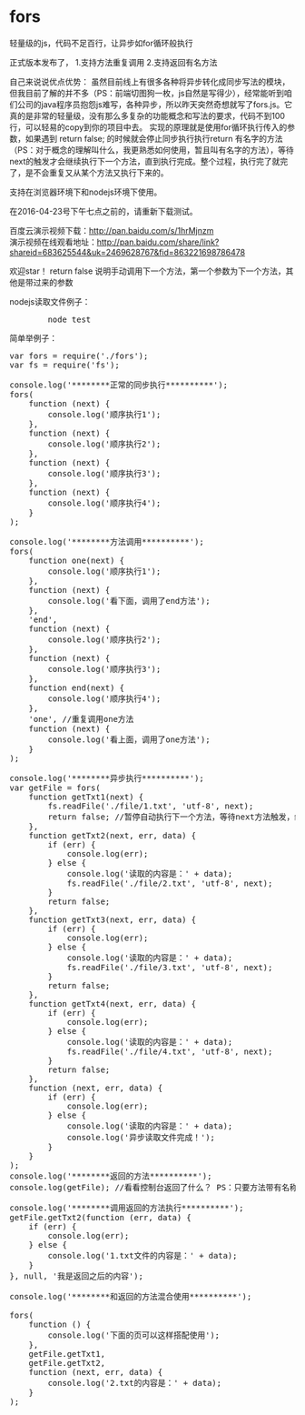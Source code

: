 # fors
轻量级的js，代码不足百行，让异步如for循环般执行

正式版本发布了，
1.支持方法重复调用
2.支持返回有名方法

自己来说说优点优势：
虽然目前线上有很多各种将异步转化成同步写法的模块，但我目前了解的并不多（PS：前端切图狗一枚，js自然是写得少），经常能听到咱们公司的java程序员抱怨js难写，各种异步，所以昨天突然奇想就写了fors.js。它真的是非常的轻量级，没有那么多复杂的功能概念和写法的要求，代码不到100行，可以轻易的copy到你的项目中去。
实现的原理就是使用for循环执行传入的参数，如果遇到 return false; 的时候就会停止同步执行执行return 有名字的方法（PS：对于概念的理解叫什么，我更熟悉如何使用，暂且叫有名字的方法），等待next的触发才会继续执行下一个方法，直到执行完成。整个过程，执行完了就完了，是不会重复又从某个方法又执行下来的。

支持在浏览器环境下和nodejs环境下使用。

在2016-04-23号下午七点之前的，请重新下载测试。

百度云演示视频下载：http://pan.baidu.com/s/1hrMjnzm <br>
演示视频在线观看地址：http://pan.baidu.com/share/link?shareid=683625544&uk=2469628767&fid=863221698786478

欢迎star！
return false 说明手动调用下一个方法，第一个参数为下一个方法，其他是带过来的参数

nodejs读取文件例子：
<pre>
        node test
</pre>

简单举例子：
<pre>
var fors = require('./fors');
var fs = require('fs');

console.log('********正常的同步执行**********');
fors(
    function (next) {
        console.log('顺序执行1');
    },
    function (next) {
        console.log('顺序执行2');
    },
    function (next) {
        console.log('顺序执行3');
    },
    function (next) {
        console.log('顺序执行4');
    }
);

console.log('********方法调用**********');
fors(
    function one(next) {
        console.log('顺序执行1');
    },
    function (next) {
        console.log('看下面，调用了end方法');
    },
    'end',
    function (next) {
        console.log('顺序执行2');
    },
    function (next) {
        console.log('顺序执行3');
    },
    function end(next) {
        console.log('顺序执行4');
    },
    'one', //重复调用one方法
    function (next) {
        console.log('看上面，调用了one方法');
    }
);

console.log('********异步执行**********');
var getFile = fors(
    function getTxt1(next) {
        fs.readFile('./file/1.txt', 'utf-8', next);
        return false; //暂停自动执行下一个方法，等待next方法触发，继续执行下一个方法
    },
    function getTxt2(next, err, data) {
        if (err) {
            console.log(err);
        } else {
            console.log('读取的内容是：' + data);
            fs.readFile('./file/2.txt', 'utf-8', next);
        }
        return false;
    },
    function getTxt3(next, err, data) {
        if (err) {
            console.log(err);
        } else {
            console.log('读取的内容是：' + data);
            fs.readFile('./file/3.txt', 'utf-8', next);
        }
        return false;
    },
    function getTxt4(next, err, data) {
        if (err) {
            console.log(err);
        } else {
            console.log('读取的内容是：' + data);
            fs.readFile('./file/4.txt', 'utf-8', next);
        }
        return false;
    },
    function (next, err, data) {
        if (err) {
            console.log(err);
        } else {
            console.log('读取的内容是：' + data);
            console.log('异步读取文件完成！');
        }
    }
);
console.log('********返回的方法**********');
console.log(getFile); //看看控制台返回了什么？ PS：只要方法带有名称的，都会在同步执行结束后返回

console.log('********调用返回的方法执行**********');
getFile.getTxt2(function (err, data) {
    if (err) {
        console.log(err);
    } else {
        console.log('1.txt文件的内容是：' + data);
    }
}, null, '我是返回之后的内容');

console.log('********和返回的方法混合使用**********');

fors(
    function () {
        console.log('下面的页可以这样搭配使用');
    },
    getFile.getTxt1,
    getFile.getTxt2,
    function (next, err, data) {
        console.log('2.txt的内容是：' + data);
    }
);
</pre>
